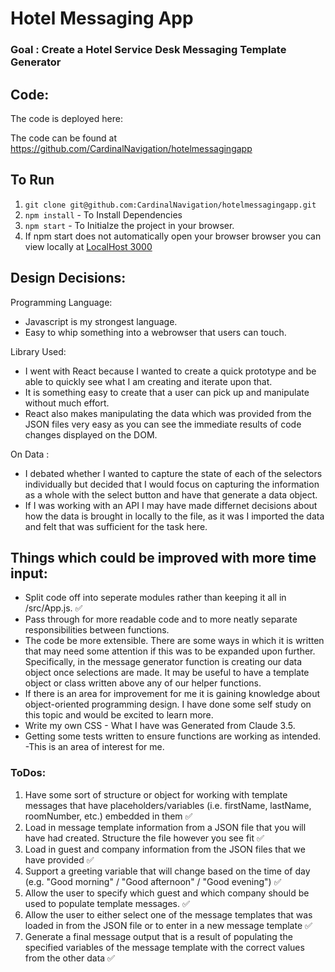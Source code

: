 # Hotel Messaging App

### Goal : Create a Hotel Service Desk Messaging Template Generator

## Code:

The code is deployed here:

The code can be found at https://github.com/CardinalNavigation/hotelmessagingapp

## To Run

1. `git clone git@github.com:CardinalNavigation/hotelmessagingapp.git `
2. `npm install` - To Install Dependencies
3. `npm start` - To Initialze the project in your browser.
4. If npm start does not automatically open your browser browser you can view locally at [LocalHost 3000](http://localhost:3000)

## Design Decisions:

Programming Language:

- Javascript is my strongest language.
- Easy to whip something into a webrowser that users can touch.

Library Used:

- I went with React because I wanted to create a quick prototype and be able to quickly see what I am creating and iterate upon that.
- It is something easy to create that a user can pick up and manipulate without much effort.
- React also makes manipulating the data which was provided from the JSON files very easy as you can see the immediate results of code changes displayed on the DOM.

On Data :

- I debated whether I wanted to capture the state of each of the selectors individually but decided that I would focus on capturing the information as a whole with the select button and have that generate a data object.
- If I was working with an API I may have made differnet decisions about how the data is brought in locally to the file, as it was I imported the data and felt that was sufficient for the task here.

## Things which could be improved with more time input:

- Split code off into seperate modules rather than keeping it all in /src/App.js. ✅
- Pass through for more readable code and to more neatly separate responsibilities between functions.
- The code be more extensible. There are some ways in which it is written that may need some attention if this was to be expanded upon further. Specifically, in the message generator function is creating our data object once selections are made. It may be useful to have a template object or class written above any of our helper functions.
- If there is an area for improvement for me it is gaining knowledge about object-oriented programming design. I have done some self study on this topic and would be excited to learn more.
- Write my own CSS - What I have was Generated from Claude 3.5.
- Getting some tests written to ensure functions are working as intended. -This is an area of interest for me.

### ToDos:

1. Have some sort of structure or object for working with template messages that have placeholders/variables (i.e. firstName, lastName, roomNumber, etc.) embedded in them ✅
2. Load in message template information from a JSON file that you will have had created. Structure the file however you see fit ✅
3. Load in guest and company information from the JSON files that we have provided ✅
4. Support a greeting variable that will change based on the time of day (e.g. "Good morning" / "Good afternoon" / "Good evening") ✅
5. Allow the user to specify which guest and which company should be used to populate template messages. ✅
6. Allow the user to either select one of the message templates that was loaded in from the JSON file or to enter in a new message template ✅
7. Generate a final message output that is a result of populating the specified variables of the message template with the correct values from the other data ✅
